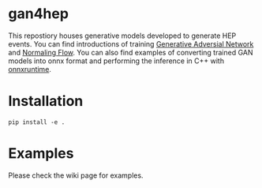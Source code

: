# gan4hep
This repostiory houses generative models developed to generate HEP events.
You can find introductions of training
[Generative Adversial Network](gan4hep/gan/README.md) 
and  [Normaling Flow](gan4hep/nf/README.md). You can also find examples
of converting trained GAN models into onnx format and performing the
inference in C++ with [onnxruntime](gan4hep/onnx/keras_examples/Readme.md).

# Installation
```
pip install -e . 
```

# Examples
Please check the wiki page for examples.